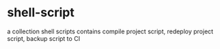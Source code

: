 # shell-script
a collection shell scripts contains compile project script, redeploy project script, backup script to CI 
